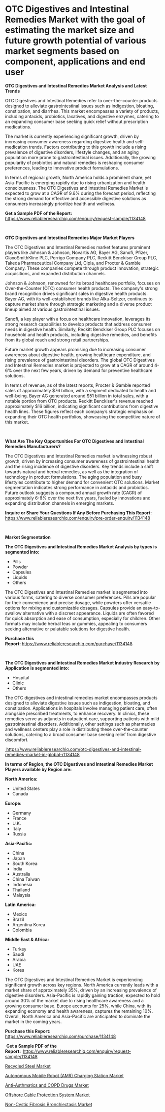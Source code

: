<p><h1>OTC Digestives and Intestinal Remedies Market with the goal of estimating the market size and future growth potential of various market segments based on component, applications and end user</h1></p><p><strong>OTC Digestives and Intestinal Remedies Market Analysis and Latest Trends</strong></p>
<p><p>OTC Digestives and Intestinal Remedies refer to over-the-counter products designed to alleviate gastrointestinal issues such as indigestion, bloating, constipation, and diarrhea. This market encompasses a variety of products, including antacids, probiotics, laxatives, and digestive enzymes, catering to an expanding consumer base seeking quick relief without prescription medications.</p><p>The market is currently experiencing significant growth, driven by increasing consumer awareness regarding digestive health and self-medication trends. Factors contributing to this growth include a rising prevalence of digestive disorders, lifestyle changes, and an aging population more prone to gastrointestinal issues. Additionally, the growing popularity of probiotics and natural remedies is reshaping consumer preferences, leading to innovative product formulations.</p><p>In terms of regional growth, North America holds a prominent share, yet Asia-Pacific is emerging rapidly due to rising urbanization and health consciousness. The OTC Digestives and Intestinal Remedies Market is expected to grow at a CAGR of 9.6% during the forecast period, reflecting the strong demand for effective and accessible digestive solutions as consumers increasingly prioritize health and wellness.</p></p>
<p><strong>Get a Sample PDF of the Report:&nbsp;</strong> <a href="https://www.reliableresearchiq.com/enquiry/request-sample/1134148?utm_campaign=100&utm_medium=2&utm_source=Github&utm_content=ia&utm_term=08102024&utm_id=otc-digestives-and-intestinal-remedies">https://www.reliableresearchiq.com/enquiry/request-sample/1134148</a></p>
<p>&nbsp;</p>
<p><strong>OTC Digestives and Intestinal Remedies Major Market Players</strong></p>
<p><p>The OTC Digestives and Intestinal Remedies market features prominent players like Johnson & Johnson, Novartis AG, Bayer AG, Sanofi, Pfizer, GlaxoSmithKline PLC, Perrigo Company PLC, Reckitt Benckiser Group PLC, Takeda Pharmaceutical Company Ltd, Cipla, and Procter & Gamble Company. These companies compete through product innovation, strategic acquisitions, and expanded distribution channels.</p><p>Johnson & Johnson, renowned for its broad healthcare portfolio, focuses on Over-the-Counter (OTC) consumer health products. The company's strong brand recognition drives significant sales in digestive health products. Bayer AG, with its well-established brands like Alka-Seltzer, continues to capture market share through strategic marketing and a diverse product lineup aimed at various gastrointestinal issues.</p><p>Sanofi, a key player with a focus on healthcare innovation, leverages its strong research capabilities to develop products that address consumer needs in digestive health. Similarly, Reckitt Benckiser Group PLC focuses on household and health products, including digestive remedies, and benefits from its global reach and strong retail partnerships.</p><p>Future market growth appears promising due to increasing consumer awareness about digestive health, growing healthcare expenditure, and rising prevalence of gastrointestinal disorders. The global OTC Digestives and Intestinal Remedies market is projected to grow at a CAGR of around 4-6% over the next few years, driven by demand for preventive healthcare solutions.</p><p>In terms of revenue, as of the latest reports, Procter & Gamble reported sales of approximately $76 billion, with a segment dedicated to health and well-being. Bayer AG generated around $51 billion in total sales, with a notable portion from OTC products. Reckitt Benckiser's revenue reached approximately $16 billion, indicating significant contributions from digestive health lines. These figures reflect each company’s strategic emphasis on expanding their OTC health portfolios, showcasing the competitive nature of this market.</p></p>
<p>&nbsp;</p>
<p><strong>What Are The Key Opportunities For OTC Digestives and Intestinal Remedies Manufacturers?</strong></p>
<p><p>The OTC Digestives and Intestinal Remedies market is witnessing robust growth, driven by increasing consumer awareness of gastrointestinal health and the rising incidence of digestive disorders. Key trends include a shift towards natural and herbal remedies, as well as the integration of technology in product formulations. The aging population and busy lifestyles contribute to higher demand for convenient OTC solutions. Market segmentation indicates strong performance in antacids and probiotics. Future outlook suggests a compound annual growth rate (CAGR) of approximately 6-8% over the next five years, fueled by innovations and expanding distribution channels in emerging markets.</p></p>
<p><strong>Inquire or Share Your Questions If Any Before Purchasing This Report:</strong> <a href="https://www.reliableresearchiq.com/enquiry/pre-order-enquiry/1134148?utm_campaign=100&utm_medium=2&utm_source=Github&utm_content=ia&utm_term=08102024&utm_id=otc-digestives-and-intestinal-remedies">https://www.reliableresearchiq.com/enquiry/pre-order-enquiry/1134148</a></p>
<p>&nbsp;</p>
<p><strong>Market Segmentation</strong></p>
<p><strong>The OTC Digestives and Intestinal Remedies Market Analysis by types is segmented into:</strong></p>
<p><ul><li>Pills</li><li>Powder</li><li>Capsules</li><li>Liquids</li><li>Others</li></ul></p>
<p><p>The OTC Digestives and Intestinal Remedies market is segmented into various forms, catering to diverse consumer preferences. Pills are popular for their convenience and precise dosage, while powders offer versatile options for mixing and customizable dosages. Capsules provide an easy-to-swallow alternative with a discreet appearance. Liquids are often favored for quick absorption and ease of consumption, especially for children. Other formats may include herbal teas or gummies, appealing to consumers seeking alternative or palatable solutions for digestive health.</p></p>
<p><strong>Purchase this Report:&nbsp;</strong><a href="https://www.reliableresearchiq.com/purchase/1134148?utm_campaign=100&utm_medium=2&utm_source=Github&utm_content=ia&utm_term=08102024&utm_id=otc-digestives-and-intestinal-remedies">https://www.reliableresearchiq.com/purchase/1134148</a></p>
<p>&nbsp;</p>
<p><strong>The OTC Digestives and Intestinal Remedies Market Industry Research by Application is segmented into:</strong></p>
<p><ul><li>Hospital</li><li>Clinic</li><li>Others</li></ul></p>
<p><p>The OTC digestives and intestinal remedies market encompasses products designed to alleviate digestive issues such as indigestion, bloating, and constipation. Applications in hospitals involve managing patient care, often alongside prescribed treatments, to enhance recovery. In clinics, these remedies serve as adjuncts in outpatient care, supporting patients with mild gastrointestinal disorders. Additionally, other settings such as pharmacies and wellness centers play a role in distributing these over-the-counter solutions, catering to a broad consumer base seeking relief from digestive discomfort.</p></p>
<p><a href="https://www.reliableresearchiq.com/otc-digestives-and-intestinal-remedies-market-in-global-r1134148?utm_campaign=100&utm_medium=2&utm_source=Github&utm_content=ia&utm_term=08102024&utm_id=otc-digestives-and-intestinal-remedies">&nbsp;https://www.reliableresearchiq.com/otc-digestives-and-intestinal-remedies-market-in-global-r1134148</a></p>
<p><strong>In terms of Region, the OTC Digestives and Intestinal Remedies Market Players available by Region are:</strong></p>
<p>
    <p> <strong> North America: </strong>
        <ul>
            <li>United States</li>
            <li>Canada</li>
        </ul>
        </p> 
    <p> <strong> Europe: </strong>
        <ul>
            <li>Germany</li>
            <li>France</li>
            <li>U.K.</li>
            <li>Italy</li>
            <li>Russia</li>
        </ul>
        </p> 
    <p> <strong> Asia-Pacific: </strong>
        <ul>
            <li>China</li>
            <li>Japan</li>
            <li>South Korea</li>
            <li>India</li>
            <li>Australia</li>
            <li>China Taiwan</li>
            <li>Indonesia</li>
            <li>Thailand</li>
            <li>Malaysia</li>
        </ul>
        </p> 
    <p> <strong> Latin America: </strong>
        <ul>
            <li>Mexico</li>
            <li>Brazil</li>
            <li>Argentina Korea</li>
            <li>Colombia</li>
        </ul>
        </p> 
    <p> <strong> Middle East & Africa: </strong>
        <ul>
            <li>Turkey</li>
            <li>Saudi</li>
            <li>Arabia</li>
            <li>UAE</li>
            <li>Korea</li>
        </ul>
    </p>
    </p>
<p><p>The OTC Digestives and Intestinal Remedies Market is experiencing significant growth across key regions. North America currently leads with a market share of approximately 35%, driven by an increasing prevalence of digestive disorders. Asia-Pacific is rapidly gaining traction, expected to hold around 30% of the market due to rising healthcare awareness and a growing consumer base. Europe accounts for 25%, while China, with its expanding economy and health awareness, captures the remaining 10%. Overall, North America and Asia-Pacific are anticipated to dominate the market in the coming years.</p></p>
<p><strong>Purchase this Report: </strong><a href="https://www.reliableresearchiq.com/purchase/1134148?utm_campaign=100&utm_medium=2&utm_source=Github&utm_content=ia&utm_term=08102024&utm_id=otc-digestives-and-intestinal-remedies">https://www.reliableresearchiq.com/purchase/1134148</a></p>
<p>&nbsp;<strong>Get a Sample PDF of the Report:&nbsp;&nbsp;</strong><a href="https://www.reliableresearchiq.com/enquiry/request-sample/1134148?utm_campaign=100&utm_medium=2&utm_source=Github&utm_content=ia&utm_term=08102024&utm_id=otc-digestives-and-intestinal-remedies">https://www.reliableresearchiq.com/enquiry/request-sample/1134148</a></p>
<p><strong></strong></p>
<p><p><a href="https://www.linkedin.com/pulse/recycled-steel-market-size-share-competitive-landscape-ryufe?utm_campaign=100&utm_medium=2&utm_source=Github&utm_content=ia&utm_term=08102024&utm_id=otc-digestives-and-intestinal-remedies">Recycled Steel Market</a></p><p><a href="https://issuu.com/reportprime-2/docs/autonomous-mobile-robot-amr-chargin_b7dcc32322ff55?utm_campaign=100&utm_medium=2&utm_source=Github&utm_content=ia&utm_term=08102024&utm_id=otc-digestives-and-intestinal-remedies">Autonomous Mobile Robot (AMR) Charging Station Market</a></p><p><a href="https://github.com/lambertr3e8v/Market-Research-Report-List-1/blob/main/anti-asthmatics-and-copd-drugs-market.md?utm_campaign=100&utm_medium=2&utm_source=Github&utm_content=ia&utm_term=08102024&utm_id=otc-digestives-and-intestinal-remedies">Anti-Asthmatics and COPD Drugs Market</a></p><p><a href="https://issuu.com/reportprime-2/docs/offshore-cable-protection-system-ma_f7485dd78574f1?utm_campaign=100&utm_medium=2&utm_source=Github&utm_content=ia&utm_term=08102024&utm_id=otc-digestives-and-intestinal-remedies">Offshore Cable Protection System Market</a></p><p><a href="https://github.com/WayneGriffin411/Market-Research-Report-List-1/blob/main/non-cystic-fibrosis-bronchiectasis-market.md?utm_campaign=100&utm_medium=2&utm_source=Github&utm_content=ia&utm_term=08102024&utm_id=otc-digestives-and-intestinal-remedies">Non-Cystic Fibrosis Bronchiectasis Market</a></p></p>